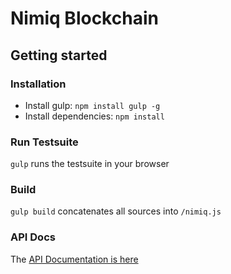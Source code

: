 # Nimiq Blockchain

## Getting started 

### Installation

- Install gulp: `npm install gulp -g`
- Install dependencies: `npm install`


### Run Testsuite
`gulp` runs the testsuite in your browser 


### Build
`gulp build` concatenates all sources into `/nimiq.js`

### API Docs 
The [API Documentation is here](dist/api-documentation.md) 
